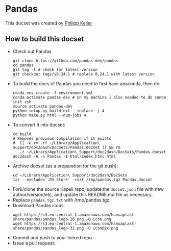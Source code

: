 # Pandas

This docset was created by  [Philipp Keller](https://github.com/philippkeller)

## How to build this docset

- Check out Pandas
    ```
    git clone https://github.com/pandas-dev/pandas
    cd pandas
    git tag -l # check for latest version
    git checkout tags/v0.24.1 # replace 0.24.1 with latest version
    ```
- To build the docs of Pandas you need to first have anaconda, then do:
    ```
    conda env create -f environment.yml
    conda activate pandas-dev # on my machine I also needed to do conda init zsh
    source activate pandas-dev
    python setup.py build_ext --inplace -j 4
    python make.py html --num-jobs 4
    ```
- To convert it into docset:
    ```
    cd build
    # Removes previous compilation if it exists
    #  [[ -e rm -rf ~/Library/Application\ Support/doc2dash/DocSets/Pandas.docset ]] && rm
       -r ~/Library/Application\ Support/doc2dash/DocSets/Pandas.docset   
    doc2dash -A -n Pandas -I html/index.html html
    ```
- Archive docset (as a preparation for the git push):
    ```
    cd ~/Library/Application\ Support/doc2dash/DocSets
    tar --exclude='.DS_Store' -cvzf /tmp/pandas.tgz Pandas.docset
    ```
- Fork/clone the source Kapeli repo, update the `docset.json` file with new author/version/etc, and update this README.md file as necessary.
- Replace `pandas.tgz.txt` with /tmp/pandas.tgz.
- Download Pandas icons:
    ```
    wget https://s3.eu-central-1.amazonaws.com/hansaplast-share/pandas/pandas_logo-16.png -O icon.png
    wget https://s3.eu-central-1.amazonaws.com/hansaplast-share/pandas/pandas_logo-32.png -O icon@2x.png
    ```
- Commit and push to your forked repo.
- Issue a pull request.


